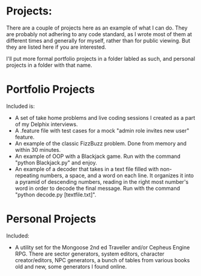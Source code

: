 # Projects:
There are a couple of projects here as an example of what I can do. 
They are probably not adhering to any code standard, as I wrote most of them at different times and generally for myself, rather than for public viewing. 
But they are listed here if you are interested. 

I'll put more formal portfolio projects in a folder labled as such, and personal projects in a folder with that name. 

# Portfolio Projects
Included is:
* A set of take home problems and live coding sessions I created as a part of my Delphix interviews. 
* A .feature file with test cases for a mock "admin role invites new user" feature.
* An example of the classic FizzBuzz problem. Done from memory and within 30 minutes.
* An example of OOP with a Blackjack game. Run with the command "python Blackjack.py" and enjoy.
* An example of a decoder that takes in a text file filled with non-repeating numbers, a space, and a word on each line. It organizes it into a pyramid of descending numbers, reading in the right most number's word in order to decode the final message. Run with the command "python decode.py [textfile.txt]".

# Personal Projects
Included:
* A utility set for the Mongoose 2nd ed Traveller and/or Cepheus Engine RPG.
  There are sector generators, system editors, character creator/editors, NPC generators,
  a bunch of tables from various books old and new, some generators I found online.

